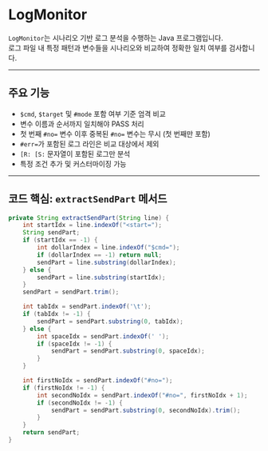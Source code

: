 # LogMonitor

`LogMonitor`는 시나리오 기반 로그 분석을 수행하는 Java 프로그램입니다.  
로그 파일 내 특정 패턴과 변수들을 시나리오와 비교하여 정확한 일치 여부를 검사합니다.

---

## 주요 기능

- `$cmd`, `$target` 및 `#mode` 포함 여부 기준 엄격 비교
- 변수 이름과 순서까지 일치해야 PASS 처리
- 첫 번째 `#no=` 변수 이후 중복된 `#no=` 변수는 무시 (첫 번째만 포함)
- `#err=`가 포함된 로그 라인은 비교 대상에서 제외
- `[R: [S:` 문자열이 포함된 로그만 분석
- 특정 조건 추가 및 커스터마이징 가능

---

## 코드 핵심: `extractSendPart` 메서드

```java
private String extractSendPart(String line) {
    int startIdx = line.indexOf("<start=");
    String sendPart;
    if (startIdx == -1) {
        int dollarIndex = line.indexOf("$cmd=");
        if (dollarIndex == -1) return null;
        sendPart = line.substring(dollarIndex);
    } else {
        sendPart = line.substring(startIdx);
    }
    sendPart = sendPart.trim();

    int tabIdx = sendPart.indexOf('\t');
    if (tabIdx != -1) {
        sendPart = sendPart.substring(0, tabIdx);
    } else {
        int spaceIdx = sendPart.indexOf(' ');
        if (spaceIdx != -1) {
            sendPart = sendPart.substring(0, spaceIdx);
        }
    }

    int firstNoIdx = sendPart.indexOf("#no=");
    if (firstNoIdx != -1) {
        int secondNoIdx = sendPart.indexOf("#no=", firstNoIdx + 1);
        if (secondNoIdx != -1) {
            sendPart = sendPart.substring(0, secondNoIdx).trim();
        }
    }
    return sendPart;
}


